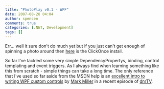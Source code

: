 ```yaml
---
title: "PhotoPlay v0.1 - WPF"
date: 2007-08-28 04:04
author: spencen
comments: true
categories: [.NET, Development]
tags: []
---
```


Err... well it sure don't do much yet but if you just can't get enough of spinning a photo around then [here](http://www.spencen.com/install/PhotoPLayWPF/publish.htm) is the ClickOnce install.
 

So far I've tackled some very simple DependencyPropertys, binding, control templating and event triggers. As I always find when learning something like this from scratch - simple things can take a long time. The only reference that I've used so far aside from the MSDN help is an <a href="http://www.dnrtv.com/default.aspx?showNum=72" target="_blank">excellent intro to writing WPF custom controls</a> by <a href="http://doitwith.net/" target="_blank">Mark Miller</a> in a recent episode of <a href="http://www.dnrTV.com" target="_blank">dnrTV</a>.


